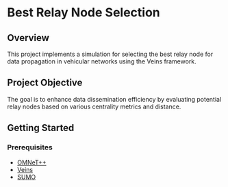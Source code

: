 # Best Relay Node Selection 

## Overview

This project implements a simulation for selecting the best relay node for data propagation in vehicular networks using the Veins framework. 

## Project Objective
The goal is to enhance data dissemination efficiency by evaluating potential relay nodes based on various centrality metrics and distance.

## Getting Started

### Prerequisites
- [OMNeT++](https://omnetpp.org/) 
- [Veins](https://veins.car2x.org/)
- [SUMO](https://eclipse.dev/sumo/) 
